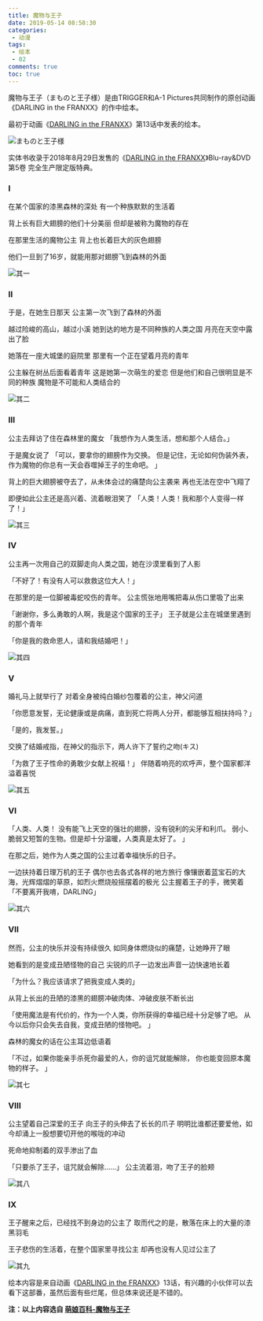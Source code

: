 ```yaml
---
title: 魔物与王子
date: 2019-05-14 08:58:30
categories:
 - 动漫
tags:
 - 绘本
 - 02 
comments: true
toc: true
---
```


魔物与王子（まものと王子様）是由TRIGGER和A-1 Pictures共同制作的原创动画《DARLING in the FRANXX》的作中绘本。

最初于动画《[DARLING in the FRANXX](https://zh.moegirl.org/DARLING_in_the_FRANXX "DARLING in the FRANXX")》第13话中发表的绘本。

![まものと王子様](https://i.loli.net/2019/07/13/5d296e1f2d46999365.png)

实体书收录于2018年8月29日发售的《[DARLING in the FRANXX](https://zh.moegirl.org/DARLING_in_the_FRANXX "DARLING in the FRANXX")》Blu-ray&DVD第5卷 完全生产限定版特典。

<!--more-->

### Ⅰ

在某个国家的漆黑森林的深处
有一个种族默默的生活着

背上长有巨大翅膀的他们十分美丽
但却是被称为魔物的存在

在那里生活的魔物公主
背上也长着巨大的灰色翅膀

他们一旦到了16岁，就能用那对翅膀飞到森林的外面

![其一](https://i.loli.net/2019/07/13/5d296d4f2167241821.jpg)


### Ⅱ

于是，在她生日那天
公主第一次飞到了森林的外面

越过险峻的高山，越过小溪
她到达的地方是不同种族的人类之国
月亮在天空中露出了脸

她落在一座大城堡的庭院里
那里有一个正在望着月亮的青年

公主躲在树丛后面看着青年
这是她第一次萌生的爱恋
但是他们和自己很明显是不同的种族
魔物是不可能和人类结合的

![其二](https://i.loli.net/2019/07/13/5d296d570fc4488645.jpg)

### Ⅲ

公主去拜访了住在森林里的魔女
「我想作为人类生活，想和那个人结合。」

于是魔女说了
「可以，要拿你的翅膀作为交换。
但是记住，无论如何伪装外表，
作为魔物的你总有一天会吞噬掉王子的生命吧。 」

背上的巨大翅膀被夺去了，从未体会过的痛楚向公主袭来
再也无法在空中飞翔了

即便如此公主还是高兴着、流着眼泪笑了
「人类！人类！我和那个人变得一样了！」

![其三](https://i.loli.net/2019/07/13/5d296d5fda27940188.jpg)

<!--more-->

### Ⅳ

公主再一次用自己的双脚走向人类之国，她在沙漠里看到了人影

「不好了！有没有人可以救救这位大人！」

在那里的是一位脚被毒蛇咬伤的青年。
公主慌张地用嘴把毒从伤口里吸了出来

「谢谢你，多么勇敢的人啊，我是这个国家的王子」
王子就是公主在城堡里遇到的那个青年

「你是我的救命恩人，请和我结婚吧！」

![其四](https://i.loli.net/2019/07/13/5d296d65ef9d268221.jpg)

### Ⅴ

婚礼马上就举行了
对着全身被纯白婚纱包覆着的公主，神父问道

「你愿意发誓，无论健康或是病痛，直到死亡将两人分开，都能够互相扶持吗？」

「是的，我发誓。」

交换了结婚戒指，在神父的指示下，两人许下了誓约之吻(キス)

「为救了王子性命的勇敢少女献上祝福！」
伴随着响亮的欢呼声，整个国家都洋溢着喜悦

![其五](https://i.loli.net/2019/07/13/5d296e635c4ee64201.jpg)

### Ⅵ

「人类、人类！
没有能飞上天空的强壮的翅膀，没有锐利的尖牙和利爪。
弱小、脆弱又短暂的生物。但是却十分温暖，人类真是太好了。 」

在那之后，她作为人类之国的公主过着幸福快乐的日子。

一边扶持着日理万机的王子
偶尔也去各式各样的地方旅行
像镶嵌着蓝宝石的大海，光辉熠熠的草原，如烈火燃烧般摇摆着的极光
公主握着王子的手，微笑着
「不要离开我唷，DARLING」

![其六](https://i.loli.net/2019/07/13/5d296dfa5ff0790430.jpg)

### Ⅶ

然而，公主的快乐并没有持续很久
如同身体燃烧似的痛楚，让她睁开了眼

她看到的是变成丑陋怪物的自己
尖锐的爪子一边发出声音一边快速地长着

「为什么？我应该请求了把我变成人类的」

从背上长出的丑陋的漆黑的翅膀冲破肉体、冲破皮肤不断长出

「使用魔法是有代价的，作为一个人类，你所获得的幸福已经十分足够了吧。
从今以后你只会失去自我，变成丑陋的怪物吧。 」

森林的魔女的话在公主耳边低语着

「不过，如果你能亲手杀死你最爱的人，你的诅咒就能解除，
你也能变回原本魔物的样子。 」

![其七](https://i.loli.net/2019/07/13/5d296dffd95d136183.jpg)

### Ⅷ

公主望着自己深爱的王子
向王子的头伸去了长长的爪子
明明比谁都还要爱他，如今却涌上一股想要切开他的喉咙的冲动

死命地抑制着的双手渗出了血

「只要杀了王子，诅咒就会解除……」
公主流着泪，吻了王子的脸颊

![其八](https://i.loli.net/2019/07/13/5d296e09e618793280.jpg)

### Ⅸ

王子醒来之后，已经找不到身边的公主了
取而代之的是，散落在床上的大量的漆黑羽毛

王子悲伤的生活着，在整个国家里寻找公主
却再也没有人见过公主了

![其九](https://i.loli.net/2019/07/13/5d296e899d7a224536.jpg)

绘本内容是来自动画《[DARLING in the FRANXX](https://zh.moegirl.org/DARLING_in_the_FRANXX)》13话，有兴趣的小伙伴可以去看下这部番，虽然后面有些烂尾，但总体来说还是不错的。

**注：以上内容选自 [萌娘百科-魔物与王子](https://zh.moegirl.org/%E9%AD%94%E7%89%A9%E4%B8%8E%E7%8E%8B%E5%AD%90)**

